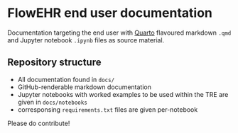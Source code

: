 # FlowEHR end user documentation

Documentation targeting the end user with [Quarto](https://quarto.org/docs/authoring/markdown-basics.html) flavoured markdown `.qmd` and Jupyter notebook `.ipynb` files as source material.

## Repository structure

- All documentation found in `docs/`
- GitHub-renderable markdown documentation
- Jupyter notebooks with worked examples to be used within the TRE are given in `docs/notebooks`
- corresponsing `requirements.txt` files are given per-notebook

Please do contribute!


